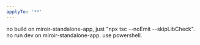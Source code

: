 ```yaml
---
applyTo: '**'
---
```

no build on miroir-standalone-app, just "npx tsc --noEmit --skipLibCheck". no run dev on miroir-standalone-app. use powershell.